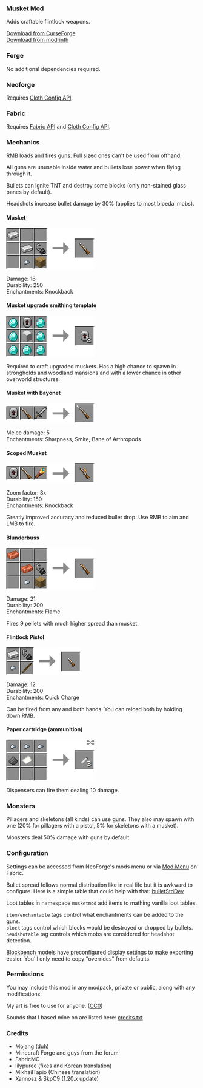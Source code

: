 ### Musket Mod

Adds craftable flintlock weapons.

[Download from CurseForge](https://www.curseforge.com/minecraft/mc-mods/ewewukeks-musket-mod/files/all)\
[Download from modrinth](https://modrinth.com/mod/ewewukeks-musket-mod/versions)

### Forge

No additional dependencies required.

### Neoforge

Requires [Cloth Config API](https://modrinth.com/mod/cloth-config).

### Fabric

Requires [Fabric API](https://modrinth.com/mod/fabric-api) and [Cloth Config API](https://modrinth.com/mod/cloth-config).

### Mechanics

RMB loads and fires guns. Full sized ones can't be used from offhand.

All guns are unusable inside water and bullets lose power when flying through it.

Bullets can ignite TNT and destroy some blocks (only non-stained glass panes by default).

Headshots increase bullet damage by 30% (applies to most bipedal mobs).

#### Musket
![](doc/musket_recipe.png?raw=true)

Damage: 16\
Durability: 250\
Enchantments: Knockback

#### Musket upgrade smithing template
![](doc/musket_upgrade_recipe.png?raw=true)

Required to craft upgraded muskets. Has a high chance to spawn in strongholds and woodland mansions and with a lower chance in other overworld structures.

#### Musket with Bayonet
![](doc/musket_with_bayonet_smithing.png?raw=true)

Melee damage: 5\
Enchantments: Sharpness, Smite, Bane of Arthropods

#### Scoped Musket
![](doc/musket_with_scope_smithing.png?raw=true)

Zoom factor: 3x\
Durability: 150\
Enchantments: Knockback

Greatly improved accuracy and reduced bullet drop. Use RMB to aim and LMB to fire.

#### Blunderbuss
![](doc/blunderbuss_recipe.png?raw=true)

Damage: 21\
Durability: 200\
Enchantments: Flame

Fires 9 pellets with much higher spread than musket.

#### Flintlock Pistol
![](doc/pistol_recipe.png?raw=true)

Damage: 12\
Durability: 200\
Enchantments: Quick Charge

Can be fired from any and both hands. You can reload both by holding down RMB.

#### Paper cartridge (ammunition)
![](doc/cartridge_recipe.png?raw=true)

Dispensers can fire them dealing 10 damage.

### Monsters

Pillagers and skeletons (all kinds) can use guns. They also may spawn with one (20% for pillagers with a pistol, 5% for skeletons with a musket).

Monsters deal 50% damage with guns by default.

### Configuration

Settings can be accessed from NeoForge's mods menu or via [Mod Menu](https://modrinth.com/mod/modmenu) on Fabric.

Bullet spread follows normal distribution like in real life but it is awkward to configure. Here is a simple table that could help with that: [bulletStdDev](STDDEV.md "bulletStdDev")

Loot tables in namespace `musketmod` add items to mathing vanilla loot tables.

`item/enchantable` tags control what enchantments can be added to the guns.\
`block` tags control which blocks would be destroyed or dropped by bullets.\
`headshotable` tag controls which mobs are considered for headshot detection.

[Blockbench models](blockbench) have preconfigured display settings to make exporting easier. You'll only need to copy "overrides" from defaults.

### Permissions

You may include this mod in any modpack, private or public, along with any modifications.

My art is free to use for anyone. ([CC0](https://creativecommons.org/publicdomain/zero/1.0/))

Sounds that I based mine on are listed here: [credits.txt](src/main/resources/assets/musketmod/sounds/credits.txt)

### Credits

- Mojang (duh)
- Minecraft Forge and guys from the forum
- FabricMC
- lilypuree (fixes and Korean translation)
- MikhailTapio (Chinese translation)
- Xannosz & SkpC9 (1.20.x update)

